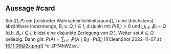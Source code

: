 ## Aussage #card 
Sei $(\Omega, P )$ ein [[diskreter Wahrscheinlichkeitsraum]], I eine (höchstens) abzählbare Indexmenge, $B_i \subseteq \Omega, i \in I$, disjunkt mit $P \left(B_i\right)>0$ und $\bigcup_{i \in I} B_i=\Omega$ (d.h. $B_i, i \in I$, bildet eine disjunkte Zerlegung von $\Omega$ ). Weiter sei $A \subseteq \Omega$ beliebig. Dann gilt:
$P (A)=\sum_{i \in I} P \left(A \mid B_i\right) \cdot P \left(B_i\right)$
![[CleanShot 2022-11-07 at 16.11.06@2x.png]]
^c-2P74hWZssU